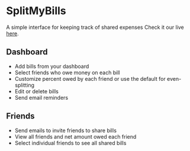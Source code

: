 SplitMyBills
============

A simple interface for keeping track of shared expenses
Check it our live <a href="http://split-my-bills.herokuapp.com/">here</a>.

## Dashboard

 + Add bills from your dashboard
 + Select friends who owe money on each bill
 + Customize percent owed by each friend or use the default for even-splitting
 + Edit or delete bills
 + Send email reminders


## Friends
  + Send emails to invite friends to share bills
  + View all friends and net amount owed each friend
  + Select individual friends to see all shared bills


